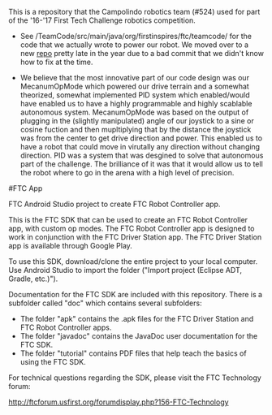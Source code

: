This is a repository that the Campolindo robotics team (#524) used for part of the '16-'17 First Tech Challenge robotics
competition. 


* See /TeamCode/src/main/java/org/firstinspires/ftc/teamcode/ for the code that we actually wrote to power
our robot. We moved over to a new [repo](https://github.com/stonemao9/BossBots) pretty late in the year due to a bad 
commit that we didn't know how to fix at the time. 

* We believe that the most innovative part of our code design was our 
MecanumOpMode which powered our drive terrain and a somewhat theorized, somewhat implemented PID system which enabled/would have enabled
us to have a highly programmable and highly scablable autonomous system. MecanumOpMode was based on the output of plugging
in the (slightly manipulated) angle of our joystick to a sine or cosine fuction and then mupltiplying that by the distance 
the joystick was from the center to get drive direction and power. This enabled us to have a robot that could move in virutally
any direction without changing direction. PID was a system that was desgined to solve that autonomous part of the challenge.
The brilliance of it was that it would allow us to tell the robot where to go in the arena with a high level of precision.



#FTC App

FTC Android Studio project to create FTC Robot Controller app.

This is the FTC SDK that can be used to create an FTC Robot Controller app, with custom op modes.
The FTC Robot Controller app is designed to work in conjunction with the FTC Driver Station app.
The FTC Driver Station app is available through Google Play.

To use this SDK, download/clone the entire project to your local computer.
Use Android Studio to import the folder  ("Import project (Eclipse ADT, Gradle, etc.)").

Documentation for the FTC SDK are included with this repository.  There is a subfolder called "doc" which contains several subfolders:

 * The folder "apk" contains the .apk files for the FTC Driver Station and FTC Robot Controller apps.
 * The folder "javadoc" contains the JavaDoc user documentation for the FTC SDK.
 * The folder "tutorial" contains PDF files that help teach the basics of using the FTC SDK.

For technical questions regarding the SDK, please visit the FTC Technology forum:

  http://ftcforum.usfirst.org/forumdisplay.php?156-FTC-Technology